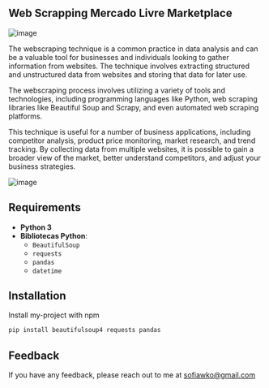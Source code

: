 
## Web Scrapping Mercado Livre Marketplace

![image](https://github.com/user-attachments/assets/69232a35-2412-43b1-bc3d-93516d4c77ac)


The webscraping technique is a common practice in data analysis and can be a valuable tool for businesses and individuals looking to gather information from websites. The technique involves extracting structured and unstructured data from websites and storing that data for later use.

The webscraping process involves utilizing a variety of tools and technologies, including programming languages like Python, web scraping libraries like Beautiful Soup and Scrapy, and even automated web scraping platforms.

This technique is useful for a number of business applications, including competitor analysis, product price monitoring, market research, and trend tracking. By collecting data from multiple websites, it is possible to gain a broader view of the market, better understand competitors, and adjust your business strategies.

![image](https://github.com/user-attachments/assets/fc809fb2-8c27-4576-9147-df461b132ba1)



## Requirements

- **Python 3**
- **Bibliotecas Python**:
  - `BeautifulSoup`
  - `requests`
  - `pandas`
  - `datetime`
  

## Installation

Install my-project with npm

```bash
pip install beautifulsoup4 requests pandas
```
## Feedback

If you have any feedback, please reach out to me at sofiawko@gmail.com

